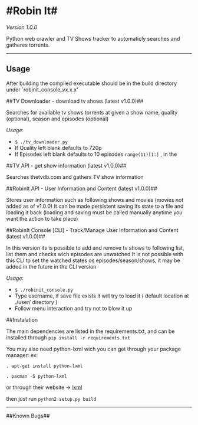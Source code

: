 #Robin It#
================================

*Version 1.0.0*

Python web crawler and TV Shows tracker to automaticly searches and gatheres torrents.

--------------------------------

## Usage

After building the compiled executable should be in the build directory under `robinit_console_vx.x.x'


##TV Downloader - download tv shows (latest v1.0.0)##

Searches for available tv shows torrents at given a show name, quality (optional), season and episodes (optional)

*Usage*:

- `$ ./tv_downloader.py`
- If Quality left blank defaults to 720p
- If Episodes left blank defaults to 10 episodes `range(11)[1:]` , in the

##TV API - get show information (latest v1.0.0)##

Searches thetvdb.com and gathers TV show information

##RobinIt API - User Information and Content (latest v1.0.0)##

Stores user information such as following shows and movies (movies not added as of v1.0.0)
It can be made persistent saving its state to a file and loading it back (loading and saving must be called manually anytime you want the action to take place)

##RobinIt Console [CLI] - Track/Manage User Information and Content (latest v1.0.0)##

In this version its is possible to add and remove tv shows to following list, list them and checks wich episodes are unwatched
It is not possible with this CLI to set the watched states os episodes/season/shows, it may be added in the future in the CLI version

*Usage*:

- `$ ./robinit_console.py`
- Type username, if save file exists it will try to load it ( default location at ./user/ directory )
- Follow menu interaction and try not to blow it up


##Instalation

The main dependencies are listed in the requirements.txt, and can be installed through `pip install -r requirements.txt`

You may also need python-lxml wich you can get through your package manager:
ex:

	. apt-get install python-lxml

	. pacman -S python-lxml

or through their website -> [lxml](http://lxml.de/installation.html)

then just run `python2 setup.py build`

--------------------------------

##Known Bugs##
